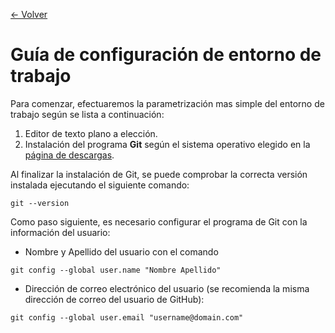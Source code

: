 [<- Volver](../../../)
# Guía de configuración de entorno de trabajo
Para comenzar, efectuaremos la parametrización mas simple del entorno de trabajo según se lista a continuación:
1. Editor de texto plano a elección.
1. Instalación del programa __Git__ según el sistema operativo elegido en la [página de descargas](https://git-scm.com/download).

Al finalizar la instalación de Git, se puede comprobar la correcta versión instalada ejecutando el siguiente comando:
```git
git --version
```
Como paso siguiente, es necesario configurar el programa de Git con la información del usuario:
* Nombre y Apellido del usuario con el comando
```git
git config --global user.name "Nombre Apellido"
```
* Dirección de correo electrónico del usuario (se recomienda la misma dirección de correo del usuario de GitHub):
```git
git config --global user.email "username@domain.com"
```